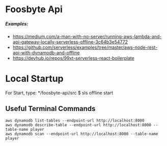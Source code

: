 # Foosbyte Api
##### Examples:
* https://medium.com/a-man-with-no-server/running-aws-lambda-and-api-gateway-locally-serverless-offline-3c64b3e54772
* https://github.com/serverless/examples/tree/master/aws-node-rest-api-with-dynamodb-and-offline
* https://devhub.io/repos/99xt-serverless-react-boilerplate

# Local Startup

For Start, type:
*/foosbyte-api/src $ sls offline start

## Useful Terminal Commands
    aws dynamodb list-tables --endpoint-url http://localhost:8000
    aws dynamodb describe-table --endpoint-url http://localhost:8000 --table-name player
    aws dynamodb scan --endpoint-url http://localhost:8000 --table-name player